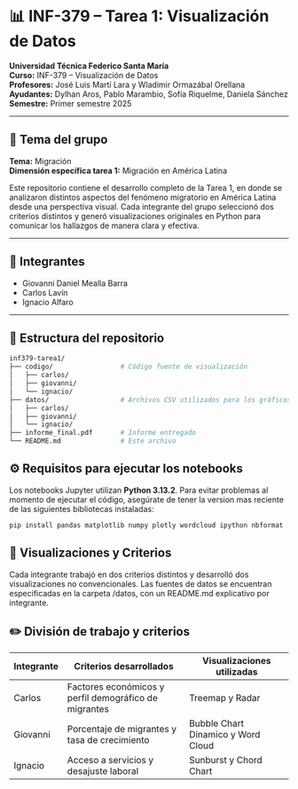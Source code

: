 # 📊 INF-379 – Tarea 1: Visualización de Datos

**Universidad Técnica Federico Santa María**  
**Curso:** INF-379 – Visualización de Datos  
**Profesores:** José Luis Martí Lara y Wladimir Ormazábal Orellana  
**Ayudantes:** Dylhan Aros, Pablo Marambio, Sofía Riquelme, Daniela Sánchez  
**Semestre:** Primer semestre 2025

---

## 🧠 Tema del grupo

**Tema:** Migración  
**Dimensión específica tarea 1:** Migración en América Latina

Este repositorio contiene el desarrollo completo de la Tarea 1, en donde se analizaron distintos aspectos del fenómeno migratorio en América Latina desde una perspectiva visual. Cada integrante del grupo seleccionó dos criterios distintos y generó visualizaciones originales en Python para comunicar los hallazgos de manera clara y efectiva.

---

## 👥 Integrantes

- Giovanni Daniel Mealla Barra  
- Carlos Lavín  
- Ignacio Alfaro

---

## 🧭 Estructura del repositorio

```bash
inf379-tarea1/
├── codigo/                 # Código fuente de visualización
│   ├── carlos/
│   ├── giovanni/
│   └── ignacio/
├── datos/                  # Archivos CSV utilizados para los gráficos
│   ├── carlos/
│   ├── giovanni/
│   └── ignacio/
├── informe_final.pdf       # Informe entregado
└── README.md               # Este archivo
```

## ⚙️ Requisitos para ejecutar los notebooks

Los notebooks Jupyter utilizan **Python 3.13.2**. Para evitar problemas al momento de ejecutar el código, asegúrate de tener la version mas reciente de las siguientes bibliotecas instaladas:

```bash
pip install pandas matplotlib numpy plotly wordcloud ipython nbformat
```

## 📌 Visualizaciones y Criterios
Cada integrante trabajó en dos criterios distintos y desarrolló dos visualizaciones no convencionales. Las fuentes de datos se encuentran especificadas en la carpeta /datos, con un README.md explicativo por integrante.


## ✏️ División de trabajo y criterios

| Integrante | Criterios desarrollados                                     | Visualizaciones utilizadas                 |
|------------|-------------------------------------------------------------|--------------------------------------------|
| Carlos     | Factores económicos y perfil demográfico de migrantes       | Treemap y Radar                            |
| Giovanni   | Porcentaje de migrantes y tasa de crecimiento               | Bubble Chart Dinamico y Word Cloud         |
| Ignacio    | Acceso a servicios y desajuste laboral                      | Sunburst y Chord Chart                     |



